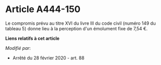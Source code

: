 # Article A444-150

Le compromis prévu au titre XVI du livre III du code civil (numéro 149 du tableau 5) donne lieu à la perception d'un
émolument fixe de 7,54 €.

**Liens relatifs à cet article**

_Modifié par_:

  - Arrêté du 28 février 2020 - art. 88
